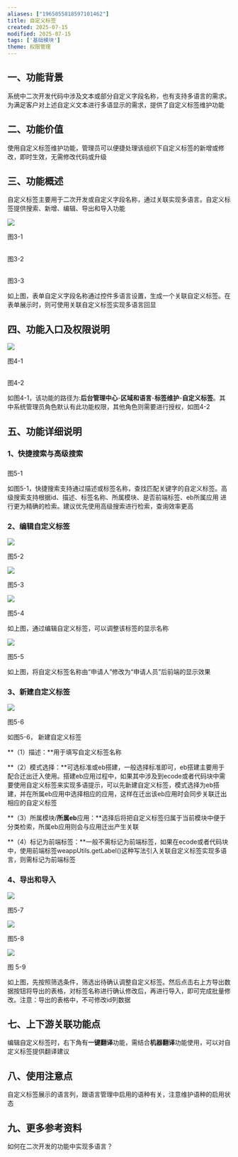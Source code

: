 ```yaml
---
aliases: ["1965855818597101462"]
title: 自定义标签
created: 2025-07-15
modified: 2025-07-15
tags: ['基础模块']
theme: 权限管理
---
```


## 一、功能背景

系统中二次开发代码中涉及文本或部分自定义字段名称，也有支持多语言的需求。为满足客户对上述自定义文本进行多语显示的需求，提供了自定义标签维护功能

## 二、功能价值

使用自定义标签维护功能，管理员可以便捷处理该组织下自定义标签的新增或修改，即时生效，无需修改代码或升级

## 三、功能概述

自定义标签主要用于二次开发或自定义字段名称，通过关联实现多语言。自定义标签提供搜索、新增、编辑、导出和导入功能

![](https://myhelpdoc.oss-cn-heyuan.aliyuncs.com/mdimages/8354099dd08e5d49409c487f8bf8a83c.jpg)

图3-1

##

图3-2

##

图3-3

如上图，表单自定义字段名称通过控件多语言设置，生成一个关联自定义标签。在表单展示时，则可使用关联自定义标签实现多语言回显

## 四、功能入口及权限说明

![](https://myhelpdoc.oss-cn-heyuan.aliyuncs.com/mdimages/f47c5ca8f39459d28a40ed835f6e1a69.jpg)

图4-1

##

图4-2

如图4-1，该功能的路径为:**后台管理中心**-**区域和语言**-**标签维护**-**自定义标签**。其中系统管理员角色默认有此功能权限，其他角色则需要进行授权，如图4-2

## 五、功能详细说明

### 1、快捷搜索与高级搜索

###

图5-1

如图5-1，快捷搜索支持通过描述或标签名称，查找匹配关键字的自定义标签。高级搜索支持根据id、描述、标签名称、所属模块、是否前端标签、eb所属应用 进行更为精确的检索。建议优先使用高级搜索进行检索，查询效率更高

### 2、编辑自定义标签

![](https://myhelpdoc.oss-cn-heyuan.aliyuncs.com/mdimages/e4f31bc17d8ed8c0d8e67e19251d155f.jpg)

图5-2

![](https://myhelpdoc.oss-cn-heyuan.aliyuncs.com/mdimages/123ee0fb40e7ffebf1e3e6fed134d689.jpg)

图5-3

![](https://myhelpdoc.oss-cn-heyuan.aliyuncs.com/mdimages/375188a9c8758479d5072fb534b8cfbb.jpg)

图5-4

如上图，通过编辑自定义标签，可以调整该标签的显示名称

![](https://myhelpdoc.oss-cn-heyuan.aliyuncs.com/mdimages/b91ad8f8d0f366ecbd9d7028a7e62f03.jpg)

图5-5

如上图，将自定义标签名称由“申请人”修改为“申请人员”后前端的显示效果

### 3、新建自定义标签

![](https://myhelpdoc.oss-cn-heyuan.aliyuncs.com/mdimages/f5da81ccf73cfc43b95ea99b82575adc.jpg)

图5-6

如图5-6， 新建自定义标签

**（1）描述：**用于填写自定义标签名称

**（2）模式选择：**可选标准或eb搭建，一般选择标准即可，eb搭建主要用于配合迁出迁入使用。搭建eb应用过程中，如果其中涉及到ecode或者代码块中需要使用自定义标签来实现多语提示，可以先新建自定义标签，模式选择为eb搭建，并在所属eb应用中选择相应的应用，这样在迁出该eb应用时会同步关联迁出相应的自定义标签

**（3）所属模块/**所属eb**应用：**选择后将把自定义标签归属于当前模块中便于分类检索，所属eb应用则会与应用迁出产生关联

**（4）标记为前端标签：**一般不需标记为前端标签，如果在ecode或者代码块中，使用前端标签weappUtils.getLabel()这种写法引入关联自定义标签实现多语言，则需标记为前端标签

### 4、导出和导入

![](https://myhelpdoc.oss-cn-heyuan.aliyuncs.com/mdimages/99e03b70fd159bda159e0b98b4c4612d.jpg)

图5-7

![](https://myhelpdoc.oss-cn-heyuan.aliyuncs.com/mdimages/a4e2ccfb0f3b3a8db4744705f78ed775.jpg)

图5-8

![](https://myhelpdoc.oss-cn-heyuan.aliyuncs.com/mdimages/b3132d90dad16f22c421cb27cfa5c96f.jpg)

图 5-9

如上图，先按照筛选条件，筛选出待确认调整自定义标签。然后点击右上方导出数据按钮将导出的表格，对标签名称进行确认修改后，再进行导入，即可完成批量修改。注意：导出的表格中，不可修改id列数据

## 七、上下游关联功能点

编辑自定义标签时，右下角有**一键翻译**功能，需结合**机器翻译**功能使用，可以对自定义标签提供翻译建议

## 八、使用注意点

自定义标签展示的语言列，跟语言管理中启用的语种有关，注意维护语种的启用状态

## 九、更多参考资料

如何在二次开发的功能中实现多语言？

